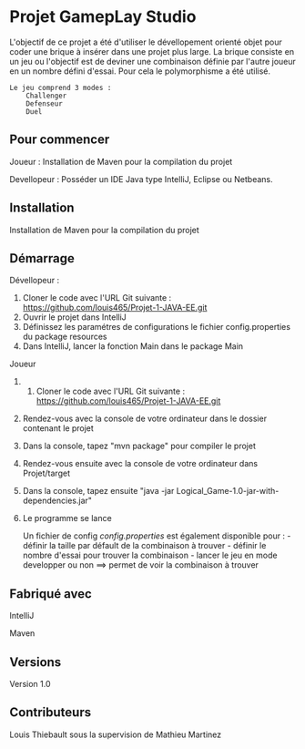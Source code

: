 # **Projet GamepLay Studio**

L'objectif de ce projet a été d'utiliser le dévellopement orienté objet pour coder une brique à insérer dans une projet plus large.
La brique consiste en un jeu ou l'objectif est de deviner une combinaison définie par l'autre joueur en un nombre défini d'essai. 
Pour cela le polymorphisme a été utilisé. 
    
    Le jeu comprend 3 modes :
        Challenger
        Defenseur
        Duel
    

## **Pour commencer**

Joueur : 
Installation de Maven pour la compilation du projet

Devellopeur :
Posséder un IDE Java type IntelliJ, Eclipse ou Netbeans.


## **Installation**

Installation de Maven pour la compilation du projet

## **Démarrage**

Dévellopeur :
1) Cloner le code avec l'URL Git suivante : https://github.com/louis465/Projet-1-JAVA-EE.git
2) Ouvrir le projet dans IntelliJ
3) Définissez les paramétres de configurations le fichier config.properties du package resources
4) Dans IntelliJ, lancer la fonction Main dans le package Main

Joueur
1) 1) Cloner le code avec l'URL Git suivante : https://github.com/louis465/Projet-1-JAVA-EE.git
2) Rendez-vous avec la console de votre ordinateur dans le dossier contenant le projet
3) Dans la console, tapez "mvn package" pour compiler le projet
4) Rendez-vous ensuite avec la console de votre ordinateur dans Projet/target 
5) Dans la console, tapez ensuite "java -jar Logical_Game-1.0-jar-with-dependencies.jar"
6) Le programme se lance 

    Un fichier de config _config.properties_ est également disponible pour :
        - définir la taille par défault de la combinaison à trouver
        - définir le nombre d'essai pour trouver la combinaison
        - lancer le jeu en mode developper ou non ==> permet de voir la combinaison à trouver

## **Fabriqué avec**

IntelliJ

Maven

## **Versions** 

Version 1.0

## **Contributeurs**

Louis Thiebault sous la supervision de Mathieu Martinez